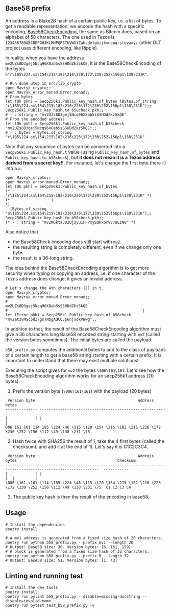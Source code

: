 ## Base58 prefix

An address is a Blake2B hash of a certain public key, i.e. a list of bytes. To
get a readable representation, we encode the hash with a specific encoding,
[Base58CheckEncoding](https://en.bitcoin.it/wiki/Base58Check_encoding),
the same as Bitcoin does, based on an alphabet of 58 characters.
The one used in Tezos is
`123456789ABCDEFGHJKLMNPQRSTUVWXYZabcdefghijkmnopqrstuvwxyz` (other DLT project
uses different encoding, like Ripple).

In reality, when you have the address `mv2UZs8D3gej5Ncq96X8ab5sSSHDdZkz5kQE`, it is the Base58CheckEncoding of the bytes
`b"r\185\224.sx\154\215\182\216\226\172\230\252\156p1\138\231K"`.

```
# Run dune utop in src/lib_crypto
open Mavryk_crypto;;
open Mavryk_error_monad.Error_monad;;
# From bytes
let (Ok pkh) = Secp256k1.Public_key_hash.of_bytes (Bytes.of_string "r\185\224.sx\154\215\182\216\226\172\230\252\156p1\138\231K");;
Secp256k1.Public_key_hash.to_b58check pkh;;
# - : string = "mv2UZs8D3gej5Ncq96X8ab5sSSHDdZkz5kQE"
# From the encoded address
let (Ok pkh) = Secp256k1.Public_key_hash.of_b58check "mv2UZs8D3gej5Ncq96X8ab5sSSHDdZkz5kQE";;
# - : bytes = Bytes.of_string "r\185\224.sx\154\215\182\216\226\172\230\252\156p1\138\231K"
```

Note that any sequence of bytes can be converted into a
`Secp256k1.Public_key_hash.t` value (using `Public_key_hash.of_bytes` and
`Public_key_hash.to_b58check`), but **it does not mean it is a Tezos address
derived from a secret key!!**. For instance, let's change the first byte
(here `r`) into a `a`.

```
open Mavryk_crypto;;
open Mavryk_error_monad.Error_monad;;
let (Ok pkh) = Secp256k1.Public_key_hash.of_bytes
(*                 "r\185\224.sx\154\215\182\216\226\172\230\252\156p1\138\231K" *)
(*                  |                                                            *)
  (Bytes.of_string "a\185\224.sx\154\215\182\216\226\172\230\252\156p1\138\231K");;
Secp256k1.Public_key_hash.to_b58check pkh;;
(* - : string = "mv2MGkta3D2Qjzyu1FFPxySQHxorVv7aLzN8" *)
```

Also notice that
- the Base58Check encoding does still start with `mv2`.
- the resulting string is completely different, even if we change only one byte.
- the result is a 36-long string.

The idea behind the Base58CheckEncoding algorithm is to get more security when typing or
copying an address, i.e. if one character of the Tezos address does change, it
gives an invalid address.

```
# Let's change the 4th characters (J) in t.
open Mavryk_crypto;;
open Mavryk_error_monad.Error_monad;;
#                                                        mv2UZs8D3gej5Ncq96X8ab5sSSHDdZkz5kQE
#                                                           |
let (Error pkh) = Secp256k1.Public_key_hash.of_b58check "mv2at3vMScpdZ7gK7NbgAQCQJp6njxdkVNwg";;
```

In addition to that, the result of the Base58CheckEncoding algorithm must give a
36 characters long Base58 encoded string starting with `mv2` (called the version bytes
sometimes). The initial bytes are called the payload.

`b58_prefix.py` computes the additional bytes to add to the class of payloads of a certain
length to get a base58 string starting with a certain prefix.
It is important to understand that there may exist multiple solutions!

Executing the script gives for `mv2` the bytes `\006\161\161`.
Let's see how the Base58CheckEncoding algorithm works for an secp256k1 address (20 bytes):
1. Prefix the version byte (`\006\161\161`) with the payload (20 bytes)
```
 Version byte                                             Address bytes
-------------- ------------------------------------------------------------------------------------------------
|            | |                                                                                              |
006 161 161 114 185 \224 \46 \115 \120 \154 \215 \182 \216 \226 \172 \230 \252 \156 \112 \49 \138 \231 \75
```

2. Hash twice with SHA256 the result of 1, take the 4 first bytes (called the
   checksum), and add it at the end of 1). Let's say it is C1C2C3C4.

```
 Version byte                                             Address bytes                                            Checksum
-------------- ------------------------------------------------------------------------------------------------  -----------
|            | |                                                                                              |  |         |
\006 \161 \161 \114 \185 \224 \46 \115 \120 \154 \215 \182 \216 \226 \172 \230 \252 \156 \112 \49 \138 \231 \75  C1 C2 C3 C4
```

3. The public key hash is then the result of the encoding in base58.


## Usage

```
# Install the dependencies
poetry install
```

```
# A mv1 address is generated from a fixed size hash of 20 characters.
poetry run python b58_prefix.py --prefix mv1 --length 20
# Output: Base58 size: 36. Version bytes: [6, 161, 159]
# A block is generated from a fixed size hash of 32 characters.
poetry run python b58_prefix.py --prefix B --length 32
# Output: Base58 size: 51. Version bytes: [1, 43]
```

## Linting and running test

```
# Install the dev tools
poetry install
poetry run pylint b58_prefix.py --disable=missing-docstring --disable=invalid-name
poetry run pytest test_b58_prefix.py -v
```
